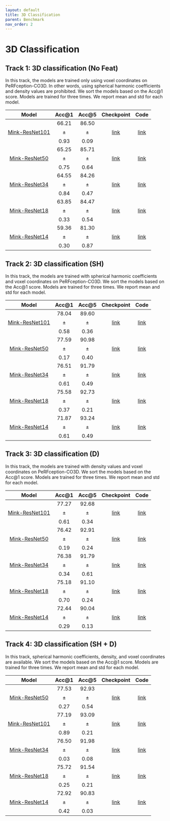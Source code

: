 ```yaml
---
layout: default
title: 3D Classification
parent: Benchmark
nav_order: 2
---
```


# 3D Classification

## Track 1: 3D classification (No Feat)

In this track, the models are trained only using voxel coordinates on PeRFception-CO3D. In other words, using spherical harmonic coefficients and density values are prohibited. We sort the models based on the Acc@1 score. Models are trained for three times. We report mean and std for each model. 


|Model| Acc@1 | Acc@5 | Checkpoint | Code |
|:-:|:-:|:-:|:-:|:-:|
| [Mink-ResNet101](http://openaccess.thecvf.com/content_CVPR_2019/papers/Choy_4D_Spatio-Temporal_ConvNets_Minkowski_Convolutional_Neural_Networks_CVPR_2019_paper.pdf) | 66.21 $$\pm$$ 0.93 | 86.50 $$\pm$$ 0.09 | [link](https://1drv.ms/u/s!AgY2evoYo6FggrFeAn3wJhvNQk28qg?e=6sDRBc) | [link](https://github.com/POSTECH-CVLab/NeRF-Downstream) |
| [Mink-ResNet50](http://openaccess.thecvf.com/content_CVPR_2019/papers/Choy_4D_Spatio-Temporal_ConvNets_Minkowski_Convolutional_Neural_Networks_CVPR_2019_paper.pdf) | 65.25 $$\pm$$ 0.75 | 85.71 $$\pm$$ 0.64 | [link](https://1drv.ms/u/s!AgY2evoYo6FggrFW9e2K8H40QvRusA?e=F7crQc) | [link](https://github.com/POSTECH-CVLab/NeRF-Downstream) |
| [Mink-ResNet34](http://openaccess.thecvf.com/content_CVPR_2019/papers/Choy_4D_Spatio-Temporal_ConvNets_Minkowski_Convolutional_Neural_Networks_CVPR_2019_paper.pdf) | 64.55 $$\pm$$ 0.84 | 84.26 $$\pm$$ 0.47 | [link](https://1drv.ms/u/s!AgY2evoYo6FggrFNFM3adn80njGTLw?e=8Engvz) | [link](https://github.com/POSTECH-CVLab/NeRF-Downstream) |
| [Mink-ResNet18](http://openaccess.thecvf.com/content_CVPR_2019/papers/Choy_4D_Spatio-Temporal_ConvNets_Minkowski_Convolutional_Neural_Networks_CVPR_2019_paper.pdf) | 63.85 $$\pm$$ 0.33 | 84.47 $$\pm$$ 0.54 | [link](https://1drv.ms/u/s!AgY2evoYo6FggrFEfSJ9_xiTSEqeHg?e=FStR0b) | [link](https://github.com/POSTECH-CVLab/NeRF-Downstream) |
| [Mink-ResNet14](http://openaccess.thecvf.com/content_CVPR_2019/papers/Choy_4D_Spatio-Temporal_ConvNets_Minkowski_Convolutional_Neural_Networks_CVPR_2019_paper.pdf) | 59.36 $$\pm$$ 0.30 | 81.30 $$\pm$$ 0.87 | [link](https://1drv.ms/u/s!AgY2evoYo6FggrE_nE1hJ_6dC_tYSg?e=4jjHVm) | [link](https://github.com/POSTECH-CVLab/NeRF-Downstream) |

## Track 2: 3D classification (SH)

In this track, the models are trained with spherical harmonic coefficients and voxel coordinates on PeRFception-CO3D. We sort the models based on the Acc@1 score. Models are trained for three times. We report mean and std for each model. 


|Model| Acc@1 | Acc@5 | Checkpoint | Code |
|:-:|:-:|:-:|:-:|:-:|
| [Mink-ResNet101](http://openaccess.thecvf.com/content_CVPR_2019/papers/Choy_4D_Spatio-Temporal_ConvNets_Minkowski_Convolutional_Neural_Networks_CVPR_2019_paper.pdf) | 78.04 $$\pm$$ 0.58 | 89.60 $$\pm$$ 0.36 | [link](https://1drv.ms/u/s!AgY2evoYo6FggrIfn0RqH6-DDnkPCA?e=U1zMYB) | [link](https://github.com/POSTECH-CVLab/NeRF-Downstream) |
| [Mink-ResNet50](http://openaccess.thecvf.com/content_CVPR_2019/papers/Choy_4D_Spatio-Temporal_ConvNets_Minkowski_Convolutional_Neural_Networks_CVPR_2019_paper.pdf) | 77.59 $$\pm$$ 0.17 | 90.98 $$\pm$$ 0.40 | [link](https://1drv.ms/u/s!AgY2evoYo6FggrIfn0RqH6-DDnkPCA?e=U1zMYB) | [link](https://github.com/POSTECH-CVLab/NeRF-Downstream) |
| [Mink-ResNet34](http://openaccess.thecvf.com/content_CVPR_2019/papers/Choy_4D_Spatio-Temporal_ConvNets_Minkowski_Convolutional_Neural_Networks_CVPR_2019_paper.pdf) | 76.51 $$\pm$$ 0.61 | 91.79 $$\pm$$ 0.49 | [link](https://1drv.ms/u/s!AgY2evoYo6FggrIaBh9bxxKLl1J3vA?e=T779tB) | [link](https://github.com/POSTECH-CVLab/NeRF-Downstream) |
| [Mink-ResNet18](http://openaccess.thecvf.com/content_CVPR_2019/papers/Choy_4D_Spatio-Temporal_ConvNets_Minkowski_Convolutional_Neural_Networks_CVPR_2019_paper.pdf) | 75.58 $$\pm$$ 0.37 | 92.73 $$\pm$$ 0.21 | [link](https://1drv.ms/u/s!AgY2evoYo6FggrIU9vdqckhVQmJa5Q?e=uW5g8z) | [link](https://github.com/POSTECH-CVLab/NeRF-Downstream) |
| [Mink-ResNet14](http://openaccess.thecvf.com/content_CVPR_2019/papers/Choy_4D_Spatio-Temporal_ConvNets_Minkowski_Convolutional_Neural_Networks_CVPR_2019_paper.pdf) | 71.87 $$\pm$$ 0.61 | 93.24 $$\pm$$ 0.49 | [link](https://1drv.ms/u/s!AgY2evoYo6FggrIQpmXLoJarWB5Zlw?e=uidtdT) | [link](https://github.com/POSTECH-CVLab/NeRF-Downstream) |


## Track 3: 3D classification (D)

In this track, the models are trained with density values and voxel coordinates on PeRFception-CO3D. We sort the models based on the Acc@1 score. Models are trained for three times. We report mean and std for each model. 


|Model| Acc@1 | Acc@5 | Checkpoint | Code |
|:-:|:-:|:-:|:-:|:-:|
| [Mink-ResNet101](http://openaccess.thecvf.com/content_CVPR_2019/papers/Choy_4D_Spatio-Temporal_ConvNets_Minkowski_Convolutional_Neural_Networks_CVPR_2019_paper.pdf) | 77.27 $$\pm$$ 0.61 | 92.68 $$\pm$$ 0.34 | [link](https://1drv.ms/u/s!AgY2evoYo6FggrIGRCnKoPdvOrAqrA?e=XgIWkw) | [link](https://github.com/POSTECH-CVLab/NeRF-Downstream) |
| [Mink-ResNet50](http://openaccess.thecvf.com/content_CVPR_2019/papers/Choy_4D_Spatio-Temporal_ConvNets_Minkowski_Convolutional_Neural_Networks_CVPR_2019_paper.pdf) | 76.42 $$\pm$$ 0.19 | 92.91 $$\pm$$ 0.24 | [link](https://1drv.ms/u/s!AgY2evoYo6FggrF5TWk8H8Vx7Zf43w?e=vBAK5g) | [link](https://github.com/POSTECH-CVLab/NeRF-Downstream) |
| [Mink-ResNet34](http://openaccess.thecvf.com/content_CVPR_2019/papers/Choy_4D_Spatio-Temporal_ConvNets_Minkowski_Convolutional_Neural_Networks_CVPR_2019_paper.pdf) | 76.38 $$\pm$$ 0.34 | 91.79 $$\pm$$ 0.61 | [link](https://1drv.ms/u/s!AgY2evoYo6FggrF5TWk8H8Vx7Zf43w?e=vBAK5g) | [link](https://github.com/POSTECH-CVLab/NeRF-Downstream) |
| [Mink-ResNet18](http://openaccess.thecvf.com/content_CVPR_2019/papers/Choy_4D_Spatio-Temporal_ConvNets_Minkowski_Convolutional_Neural_Networks_CVPR_2019_paper.pdf) | 75.18 $$\pm$$ 0.70 | 91.10 $$\pm$$ 0.24 | [link](https://1drv.ms/u/s!AgY2evoYo6FggrF0POYoofyKHkBH7A?e=WovA1p) | [link](https://github.com/POSTECH-CVLab/NeRF-Downstream) |
| [Mink-ResNet14](http://openaccess.thecvf.com/content_CVPR_2019/papers/Choy_4D_Spatio-Temporal_ConvNets_Minkowski_Convolutional_Neural_Networks_CVPR_2019_paper.pdf) | 72.44 $$\pm$$ 0.29 | 90.04 $$\pm$$ 0.13 | [link](https://1drv.ms/u/s!AgY2evoYo6FggrFuhJtJo7pR8bmp9g?e=NYyBG0) | [link](https://github.com/POSTECH-CVLab/NeRF-Downstream) |


## Track 4: 3D classification (SH + D)

In this track, spherical harmonic coefficients, density, and voxel coordinates are available. We sort the models based on the Acc@1 score. Models are trained for three times. We report mean and std for each model. 


|Model| Acc@1 | Acc@5 | Checkpoint | Code |
|:-:|:-:|:-:|:-:|:-:|
| [Mink-ResNet50](http://openaccess.thecvf.com/content_CVPR_2019/papers/Choy_4D_Spatio-Temporal_ConvNets_Minkowski_Convolutional_Neural_Networks_CVPR_2019_paper.pdf) | 77.53 $$\pm$$ 0.27 | 92.93 $$\pm$$ 0.54 | [link](https://1drv.ms/u/s!AgY2evoYo6FggrI9tKNKwuoWVupqRQ?e=PNInVr) | [link](https://github.com/POSTECH-CVLab/NeRF-Downstream) |
| [Mink-ResNet101](http://openaccess.thecvf.com/content_CVPR_2019/papers/Choy_4D_Spatio-Temporal_ConvNets_Minkowski_Convolutional_Neural_Networks_CVPR_2019_paper.pdf) | 77.19 $$\pm$$ 0.89 | 93.09 $$\pm$$ 0.21 | [link](https://1drv.ms/u/s!AgY2evoYo6FggrJCWAn8oilyJ7QT2A?e=LATygo) | [link](https://github.com/POSTECH-CVLab/NeRF-Downstream) |
| [Mink-ResNet34](http://openaccess.thecvf.com/content_CVPR_2019/papers/Choy_4D_Spatio-Temporal_ConvNets_Minkowski_Convolutional_Neural_Networks_CVPR_2019_paper.pdf) | 76.50 $$\pm$$ 0.03 | 91.98 $$\pm$$ 0.08 | [link](https://1drv.ms/u/s!AgY2evoYo6FggrIu1uGMyJ7RbNbgrw?e=vRr5UD) | [link](https://github.com/POSTECH-CVLab/NeRF-Downstream) |
| [Mink-ResNet18](http://openaccess.thecvf.com/content_CVPR_2019/papers/Choy_4D_Spatio-Temporal_ConvNets_Minkowski_Convolutional_Neural_Networks_CVPR_2019_paper.pdf) | 75.72 $$\pm$$ 0.25 | 91.54 $$\pm$$ 0.21 | [link](https://1drv.ms/u/s!AgY2evoYo6FggrIu1uGMyJ7RbNbgrw?e=vRr5UD) | [link](https://github.com/POSTECH-CVLab/NeRF-Downstream) |
| [Mink-ResNet14](http://openaccess.thecvf.com/content_CVPR_2019/papers/Choy_4D_Spatio-Temporal_ConvNets_Minkowski_Convolutional_Neural_Networks_CVPR_2019_paper.pdf) | 72.92 $$\pm$$ 0.42 | 90.83 $$\pm$$ 0.03 | [link](https://1drv.ms/u/s!AgY2evoYo6FggrIu1uGMyJ7RbNbgrw?e=vRr5UD) | [link](https://github.com/POSTECH-CVLab/NeRF-Downstream) |